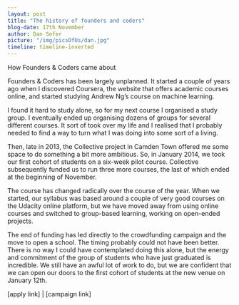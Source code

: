```yaml
---
layout: post
title: "The history of founders and coders"
blog-date: 17th November 
author: Dan Sofer
picture: "/img/picsOfUs/dan.jpg"
timeline: timeline-inverted
---
```


How Founders & Coders came about

Founders & Coders has been largely unplanned. It started a couple of years ago when I discovered Coursera, the website that offers academic courses online, and started studying Andrew Ng’s course on machine learning.

I found it hard to study alone, so for my next course I organised a study group. I eventually ended up organising dozens of groups for several different courses. It sort of took over my life and I realised that I probably needed to find a way to turn what I was doing into some sort of a living. 

Then, late in 2013, the Collective project in Camden Town offered me some space to do something a bit more ambitious. So, in January 2014, we took our first cohort of students on a six-week pilot course.  Collective subsequently funded us to run three more courses, the last of which ended at the beginning of November. 

The course has changed radically over the course of the year. When we started, our syllabus was based around a couple of very good courses on the Udacity online platform, but we have moved away from using online courses and switched to group-based learning, working on open-ended projects.

The end of funding has led directly to the crowdfunding campaign and the move to open a school. The timing probably could not have been better. There is no way I could have contemplated doing this alone, but the energy and commitment of the group of students who have just graduated is incredible. We still have an awful lot of work to do, but we are confident that we can open our doors to the first cohort of students at the new venue on January 12th.

[apply link] | [campaign link]
